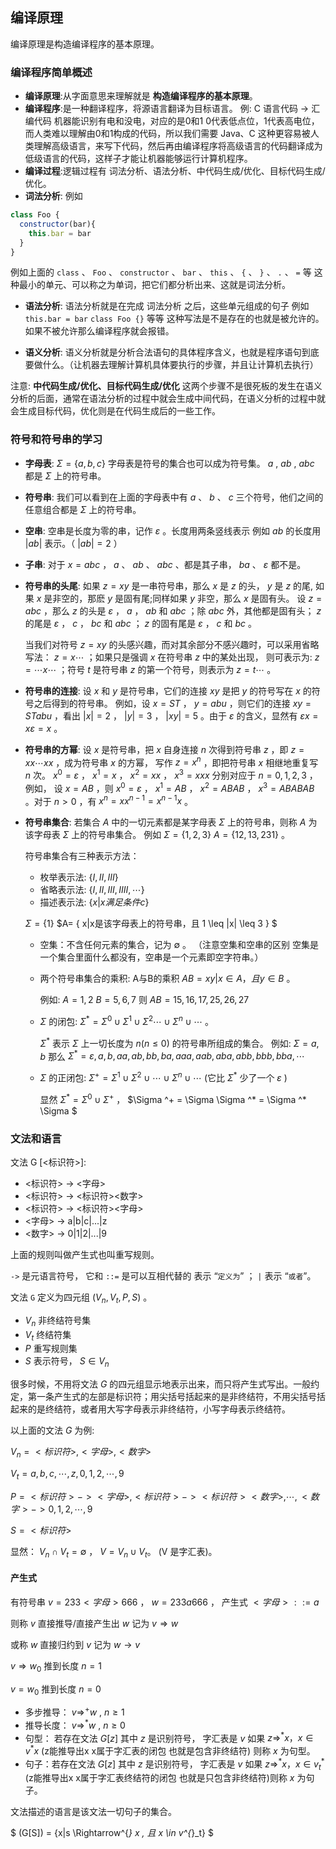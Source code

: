 ## 编译原理

编译原理是构造编译程序的基本原理。

### 编译程序简单概述

- __编译原理__:从字面意思来理解就是 __构造编译程序的基本原理__。
- __编译程序__:是一种翻译程序，将源语言翻译为目标语言。 例: C 语言代码 -> 汇编代码   机器能识别有电和没电，对应的是0和1 0代表低点位，1代表高电位，而人类难以理解由0和1构成的代码，所以我们需要 Java、C 这种更容易被人类理解高级语言，来写下代码，然后再由编译程序将高级语言的代码翻译成为低级语言的代码，这样子才能让机器能够运行计算机程序。
- __编译过程__:逻辑过程有 词法分析、语法分析、中代码生成/优化、目标代码生成/优化。
- __词法分析__:
例如
```js
class Foo {
  constructor(bar){
    this.bar = bar
  }
}
```
例如上面的 `class` 、 `Foo` 、 `constructor` 、 `bar` 、 `this` 、 `{` 、 `}` 、 `.`  、 `=` 等 这种最小的单元、可以称之为单词，把它们都分析出来、这就是词法分析。

- __语法分析__:
  语法分析就是在完成 词法分析 之后，这些单元组成的句子 例如 `this.bar = bar` `class Foo {}` 等等 这种写法是不是存在的也就是被允许的。如果不被允许那么编译程序就会报错。

- __语义分析__:
   语义分析就是分析合法语句的具体程序含义，也就是程序语句到底要做什么。（让机器去理解计算机具体要执行的步骤，并且让计算机去执行）

注意: __中代码生成/优化、目标代码生成/优化__ 这两个步骤不是很死板的发生在语义分析的后面，通常在语法分析的过程中就会生成中间代码，在语义分析的过程中就会生成目标代码，优化则是在代码生成后的一些工作。

### 符号和符号串的学习

- __字母表__: $\Sigma = \{ a, b,c \}$  字母表是符号的集合也可以成为符号集。   $a$ , $ab$ , $abc$ 都是 $\Sigma$ 上的符号串。

- __符号串__: 我们可以看到在上面的字母表中有 $a$ 、 $b$ 、 $c$ 三个符号，他们之间的任意组合都是 $\Sigma$ 上的符号串。

- __空串__: 空串是长度为零的串，记作 $\varepsilon$ 。长度用两条竖线表示 例如 $ab$ 的长度用 $|ab|$ 表示。（ $|ab|=2$ ）

- __子串__: 对于 $x=abc$ ， $a$ 、 $ab$ 、 $abc$ 、都是其子串， $ba$  、 $\varepsilon$ 都不是。

- __符号串的头尾__: 如果 $z=xy$ 是一串符号串，那么 $x$ 是 $z$ 的头， $y$ 是 $z$ 的尾, 如果 $x$ 是非空的，那麽 $y$ 是固有尾;同样如果 $y$ 非空，那么 $x$ 是固有头。 设 $z=abc$ ，那么 $z$ 的头是 $\varepsilon$ ， $a$ ， $ab$ 和 $abc$ ；除 $abc$ 外，其他都是固有头； $z$ 的尾是 $\varepsilon$ ， $c$ ， $bc$ 和 $abc$ ； $z$ 的固有尾是 $\varepsilon$ ， $c$ 和 $bc$ 。

  当我们对符号 $z=xy$ 的头感兴趣，而对其余部分不感兴趣时，可以采用省略写法： $z=x\cdots$ ；如果只是强调 $x$ 在符号串 $z$ 中的某处出现， 则可表示为: $z= \cdots x \cdots$ ；符号 $t$ 是符号串 $z$ 的第一个符号，则表示为 $z=t\cdots$ 。
- __符号串的连接__: 设 $x$ 和 $y$ 是符号串，它们的连接 $xy$ 是把 $y$ 的符号写在 $x$ 的符号之后得到的符号串。 例如，设 $x=ST$ ， $y=abu$ ，则它们的连接 $xy=STabu$ ，看出 $|x|=2$ ， $|y|=3$ ， $|xy|=5$ 。由于 $\varepsilon$ 的含义，显然有 $\varepsilon x=x \varepsilon = x$ 。
- __符号串的方幂__: 设 $x$ 是符号串，把 $x$ 自身连接 $n$ 次得到符号串 $z$ ，即 $z=xx \cdots xx$ ，成为符号串 $x$ 的方幂， 写作 $z=x^n$ ，即把符号串 $x$ 相继地重复写 $n$ 次。 $x^0= \varepsilon$ ， $x^1=x$ ， $x^2=xx$ ， $x^3=xxx$ 分别对应于 $n=0,1,2,3$ ，例如， 设 $x=AB$ ，则 $x^0= \varepsilon$ ， $x^1=AB$ ， $x^2=ABAB$ ， $x^3=ABABAB$ 。对于 $n>0$ ，有 $x^n=xx^{n-1}=x^{n-1}x$ 。
- __符号串集合__: 若集合 $A$ 中的一切元素都是某字母表 $\Sigma$ 上的符号串，则称 $A$ 为该字母表 $\Sigma$ 上的符号串集合。 例如 $\Sigma = \{ 1, 2,3 \}$ $A=\{12,13,231\}$ 。

  符号串集合有三种表示方法：
  - 枚举表示法: $\{I,II,III\}$
  - 省略表示法: $\{I,II,III,IIII,\cdots \}$
  - 描述表示法: $\{x|x满足条件c \}$

  $\Sigma=\{ 1 \}$ $A= \{ x|x是该字母表上的符号串，且 1 \leq |x| \leq 3 \} $

  - 空集：不含任何元素的集合，记为 $\emptyset$ 。 （注意空集和空串的区别 空集是一个集合里面什么都没有，空串是一个元素即空字符串。）
  - 两个符号串集合的乘积: A与B的乘积 $AB={xy|x \in A，且 y \in B}$ 。
    
      例如: $A={1,2}$ $B={5,6,7}$ 则 $AB={15,16,17,25,26,27}$
  - $\Sigma$ 的闭包: $\Sigma ^* = \Sigma ^0 \cup \Sigma ^1 \cup \Sigma ^2 \cdots \cup \Sigma ^n \cup \cdots$ 。 
    
     $\Sigma ^{* }$ 表示 $\Sigma$ 上一切长度为 $n(n \leq 0)$ 的符号串所组成的集合。 例如: $\Sigma = {a,b}$ 那么 $\Sigma ^* = { \varepsilon , a, b, aa, ab, bb, ba, aaa, aab, aba, abb, bbb, bba, \cdots }$
    
  - $\Sigma$ 的正闭包: $\Sigma ^+ = \Sigma ^1 \cup \Sigma ^2 \cup \cdots \cup \Sigma ^n \cup \cdots$ (它比  $\Sigma ^{* }$ 少了一个 $\varepsilon$ )
    
    显然 $\Sigma ^{* } = \Sigma ^0 \cup \Sigma ^{+}$ ， $\Sigma ^+ = \Sigma \Sigma ^* = \Sigma ^* \Sigma $ 

### 文法和语言

  文法 G [<标识符>]: 
  - <标识符> -> <字母>
  - <标识符> -> <标识符><数字>
  - <标识符> -> <标识符><字母>
  - <字母>   -> a|b|c|...|z
  - <数字>   -> 0|1|2|...|9

上面的规则叫做产生式也叫重写规则。


`->` 是元语言符号， 它和 `::=` 是可以互相代替的 表示 “`定义为`” ； `|` 表示 “`或者`”。


文法 `G` 定义为四元组 $(V_n,V_t,P,S)$ 。

- $V_n$ 非终结符号集
- $V_t$ 终结符集
- $P$ 重写规则集
- $S$ 表示符号， $S \in V_n$

很多时候，不用将文法 $G$ 的四元组显示地表示出来，而只将产生式写出。一般约定，第一条产生式的左部是标识符；用尖括号括起来的是非终结符，不用尖括号括起来的是终结符，或者用大写字母表示非终结符，小写字母表示终结符。


以上面的文法 $G$ 为例:

$V_n = {<标识符>,<字母>,<数字>}$ 

$V_t = {a,b,c, \cdots , z,0,1,2, \cdots , 9}$

$P = {<标识符> -> <字母>, <标识符> -> <标识符><数字>, \cdots , <数字> -> 0,1,2, \cdots , 9}$

$S = {<标识符>}$


显然： $V_n \cap V_t = \emptyset$ ， $V=V_n \cup V_t$。 (V 是字汇表)。

#### 产生式

有符号串 $v=233<字母>666$ ， $w=233a666$ ， 产生式 $<字母>::=a$

则称 $v$ 直接推导/直接产生出 $w$ 记为 $v \Rightarrow w$ 

或称 $w$ 直接归约到 $v$ 记为 $w \rightarrow v$

$v \Rightarrow w_0$ 推到长度 $n = 1$

$v = w_0$ 推到长度 $n = 0$


- 多步推导：  $v \Rightarrow^+ w$ , $n \geq 1$ 
- 推导长度：  $v \Rightarrow^{*} w$ , $n \geq 0$ 
- 句型： 若存在文法  $G[z]$  其中  $z$  是识别符号， 字汇表是  $v$  如果  $z \Rightarrow^{*}x， x \in v^{*} x$  (z能推导出x x属于字汇表的闭包 也就是包含非终结符) 则称  $x$  为句型。
- 句子：若存在文法  $G[z]$  其中  $z$  是识别符号， 字汇表是  $v$  如果  $z \Rightarrow^{*}x， x \in v^{*}_t$  (z能推导出x x属于字汇表终结符的闭包 也就是只包含非终结符)则称  $x$  为句子。


文法描述的语言是该文法一切句子的集合。

 $ (G[S]) = \{x|s \Rightarrow^{*} x , 且 x \in v^{*}_t\} $ 




